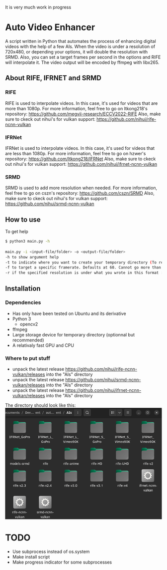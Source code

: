 It is very much work in progress
# Auto Video Enhancer
A script written in Python that automates the process of enhancing digital videos with the help of a few AIs. When the video is under a resolution of 720x480, or depending your options, it will double the resolution with SRMD. Also, you can set a target frames per second in the options and RIFE will interpolate it. The video output will be encoded by ffmpeg with libx265.


## About RIFE, IFRNET and SRMD
### RIFE
RIFE is used to interpolate videos. In this case, it's used for videos that are more than 1080p.
For more information, feel free to go on ltkong218's repository: https://github.com/megvii-research/ECCV2022-RIFE
Also, make sure to ckeck out nihui's for vulkan support: https://github.com/nihui/rife-ncnn-vulkan

### IFRNet
IFRNet is used to interpolate videos. In this case, it's used for videos that are less than 1080p.
For more information, feel free to go on hzwer's repository: https://github.com/ltkong218/IFRNet
Also, make sure to ckeck out nihui's for vulkan support: https://github.com/nihui/ifrnet-ncnn-vulkan

### SRMD
SRMD is used to add more resolution when needed.
For more information, feel free to go on cszn's repository: https://github.com/cszn/SRMD
Also, make sure to ckeck out nihui's for vulkan support: https://github.com/nihui/srmd-ncnn-vulkan

## How to use
To get help
```bash
$ python3 main.py -h

main.py -i <input-file/folder> -o <output-file/folder>
-h to show argument help
-t to indicate where you want to create your temporary directory (To reduce wear on your storage)
-f to target a specific framerate. Defaults at 60. Cannot go more than 180.
-r if the specified resolution is under what you wrote in this format : <number>x<number> it will double the resolution. Defaults at 720x480
```

## Installation
### Dependencies
* Has only have been tested on Ubuntu and its derivative
* Python 3
  * opencv2
* ffmpeg
* Large storage device for temporary directory (optionnal but recommended)
* A relativaly fast GPU and CPU

### Where to put stuff
* unpack the latest release https://github.com/nihui/rife-ncnn-vulkan/releases into the "AIs" directory
* unpack the latest release https://github.com/nihui/srmd-ncnn-vulkan/releases into the "AIs" directory
* unpack the latest release https://github.com/nihui/ifrnet-ncnn-vulkan/releases into the "AIs" directory

The directory should look like this:
![My Image](images/whereToPutStuff.png)

# TODO
* Use subprocess instead of os.system
* Make install script
* Make progress indicator for some subprocesses